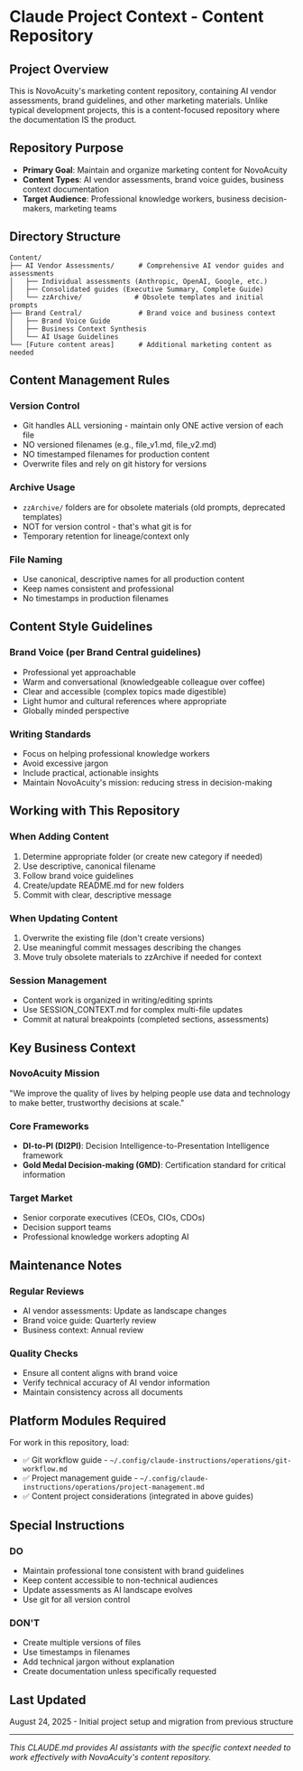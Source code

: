 # Claude Project Context - Content Repository

## Project Overview

This is NovoAcuity's marketing content repository, containing AI vendor assessments, brand guidelines, and other marketing materials. Unlike typical development projects, this is a content-focused repository where the documentation IS the product.

## Repository Purpose

- **Primary Goal**: Maintain and organize marketing content for NovoAcuity
- **Content Types**: AI vendor assessments, brand voice guides, business context documentation
- **Target Audience**: Professional knowledge workers, business decision-makers, marketing teams

## Directory Structure

```
Content/
├── AI Vendor Assessments/      # Comprehensive AI vendor guides and assessments
│   ├── Individual assessments (Anthropic, OpenAI, Google, etc.)
│   ├── Consolidated guides (Executive Summary, Complete Guide)
│   └── zzArchive/             # Obsolete templates and initial prompts
├── Brand Central/              # Brand voice and business context
│   ├── Brand Voice Guide
│   ├── Business Context Synthesis
│   └── AI Usage Guidelines
└── [Future content areas]      # Additional marketing content as needed
```

## Content Management Rules

### Version Control
- Git handles ALL versioning - maintain only ONE active version of each file
- NO versioned filenames (e.g., file_v1.md, file_v2.md)
- NO timestamped filenames for production content
- Overwrite files and rely on git history for versions

### Archive Usage
- `zzArchive/` folders are for obsolete materials (old prompts, deprecated templates)
- NOT for version control - that's what git is for
- Temporary retention for lineage/context only

### File Naming
- Use canonical, descriptive names for all production content
- Keep names consistent and professional
- No timestamps in production filenames

## Content Style Guidelines

### Brand Voice (per Brand Central guidelines)
- Professional yet approachable
- Warm and conversational (knowledgeable colleague over coffee)
- Clear and accessible (complex topics made digestible)
- Light humor and cultural references where appropriate
- Globally minded perspective

### Writing Standards
- Focus on helping professional knowledge workers
- Avoid excessive jargon
- Include practical, actionable insights
- Maintain NovoAcuity's mission: reducing stress in decision-making

## Working with This Repository

### When Adding Content
1. Determine appropriate folder (or create new category if needed)
2. Use descriptive, canonical filename
3. Follow brand voice guidelines
4. Create/update README.md for new folders
5. Commit with clear, descriptive message

### When Updating Content
1. Overwrite the existing file (don't create versions)
2. Use meaningful commit messages describing the changes
3. Move truly obsolete materials to zzArchive if needed for context

### Session Management
- Content work is organized in writing/editing sprints
- Use SESSION_CONTEXT.md for complex multi-file updates
- Commit at natural breakpoints (completed sections, assessments)

## Key Business Context

### NovoAcuity Mission
"We improve the quality of lives by helping people use data and technology to make better, trustworthy decisions at scale."

### Core Frameworks
- **DI-to-PI (DI2PI)**: Decision Intelligence-to-Presentation Intelligence framework
- **Gold Medal Decision-making (GMD)**: Certification standard for critical information

### Target Market
- Senior corporate executives (CEOs, CIOs, CDOs)
- Decision support teams
- Professional knowledge workers adopting AI

## Maintenance Notes

### Regular Reviews
- AI vendor assessments: Update as landscape changes
- Brand voice guide: Quarterly review
- Business context: Annual review

### Quality Checks
- Ensure all content aligns with brand voice
- Verify technical accuracy of AI vendor information
- Maintain consistency across all documents

## Platform Modules Required

For work in this repository, load:
- ✅ Git workflow guide - `~/.config/claude-instructions/operations/git-workflow.md`
- ✅ Project management guide - `~/.config/claude-instructions/operations/project-management.md`
- ✅ Content project considerations (integrated in above guides)

## Special Instructions

### DO
- Maintain professional tone consistent with brand guidelines
- Keep content accessible to non-technical audiences
- Update assessments as AI landscape evolves
- Use git for all version control

### DON'T
- Create multiple versions of files
- Use timestamps in filenames
- Add technical jargon without explanation
- Create documentation unless specifically requested

## Last Updated

August 24, 2025 - Initial project setup and migration from previous structure

---

*This CLAUDE.md provides AI assistants with the specific context needed to work effectively with NovoAcuity's content repository.*